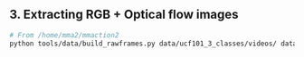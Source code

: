 ## 3. Extracting RGB + Optical flow images
```bash
# From /home/mma2/mmaction2
python tools/data/build_rawframes.py data/ucf101_3_classes/videos/ data/ucf101_3_classes/rawframes/ --task both --level 2 --flow-type tvl1
```
